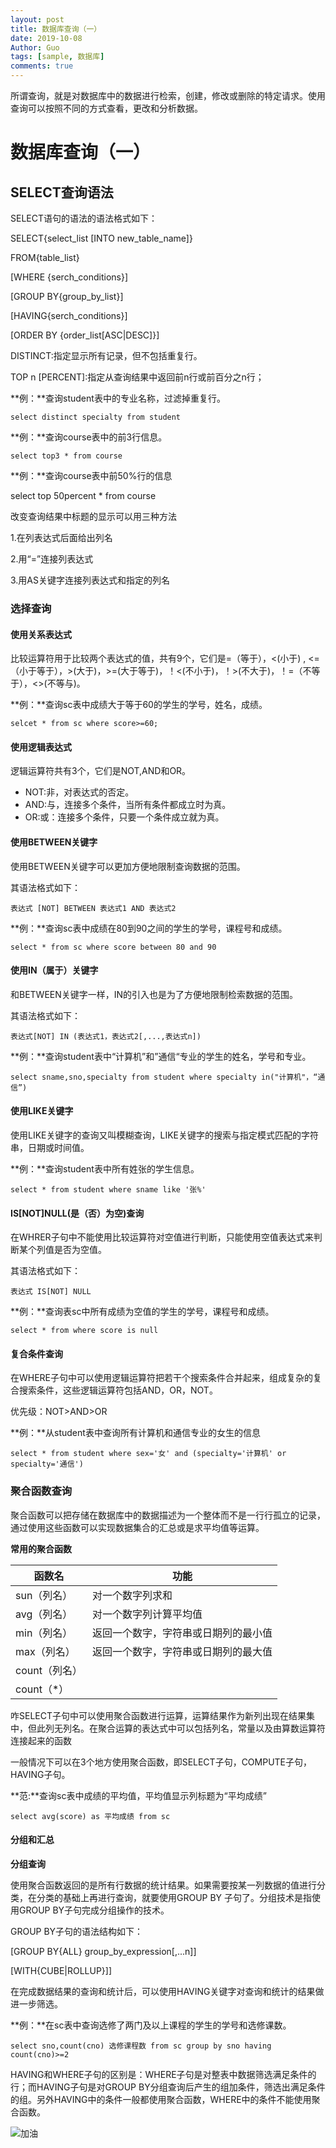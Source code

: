 ```yaml
---
layout: post
title: 数据库查询（一）
date: 2019-10-08
Author: Guo
tags: [sample, 数据库]
comments: true
---
```

所谓查询，就是对数据库中的数据进行检索，创建，修改或删除的特定请求。使用查询可以按照不同的方式查看，更改和分析数据。

<!-- more -->

# 数据库查询（一）

## SELECT查询语法

SELECT语句的语法的语法格式如下：

SELECT{select_list [INTO new_table_name]}

FROM{table_list}

[WHERE {serch_conditions}]

[GROUP BY{group_by_list}]

[HAVING{serch_conditions}]

[ORDER BY {order_list[ASC|DESC]}]

DISTINCT:指定显示所有记录，但不包括重复行。

TOP n [PERCENT]:指定从查询结果中返回前n行或前百分之n行；

**例：**查询student表中的专业名称，过滤掉重复行。

`select distinct specialty from student`

**例：**查询course表中的前3行信息。

`select top3 * from course`

**例：**查询course表中前50%行的信息

select top 50percent * from course

改变查询结果中标题的显示可以用三种方法

1.在列表达式后面给出列名

2.用“=”连接列表达式

3.用AS关键字连接列表达式和指定的列名

### 选择查询

#### 使用关系表达式

比较运算符用于比较两个表达式的值，共有9个，它们是=（等于），<(小于) , <=（小于等于），>(大于)，>=(大于等于)，！<(不小于)，！>(不大于)，！=（不等于），<>(不等与)。

**例：**查询sc表中成绩大于等于60的学生的学号，姓名，成绩。

`selcet * from sc where score>=60;`

#### 使用逻辑表达式

逻辑运算符共有3个，它们是NOT,AND和OR。

- NOT:非，对表达式的否定。
- AND:与，连接多个条件，当所有条件都成立时为真。
- OR:或：连接多个条件，只要一个条件成立就为真。

#### 使用BETWEEN关键字

使用BETWEEN关键字可以更加方便地限制查询数据的范围。

其语法格式如下：

`表达式 [NOT] BETWEEN 表达式1 AND 表达式2`

**例：**查询sc表中成绩在80到90之间的学生的学号，课程号和成绩。

`select * from sc where score between 80 and 90`

#### 使用IN（属于）关键字

和BETWEEN关键字一样，IN的引入也是为了方便地限制检索数据的范围。

其语法格式如下：

`表达式[NOT] IN (表达式1，表达式2[,...,表达式n])`

**例：**查询student表中“计算机”和”通信“专业的学生的姓名，学号和专业。

`select sname,sno,specialty from student where specialty in("计算机"，“通信”)`

#### 使用LIKE关键字

使用LIKE关键字的查询又叫模糊查询，LIKE关键字的搜索与指定模式匹配的字符串，日期或时间值。

**例：**查询student表中所有姓张的学生信息。

`select * from student where sname like '张%'`

#### IS[NOT]NULL(是（否）为空)查询

在WHRER子句中不能使用比较运算符对空值进行判断，只能使用空值表达式来判断某个列值是否为空值。

其语法格式如下：

`表达式 IS[NOT] NULL`

**例：**查询表sc中所有成绩为空值的学生的学号，课程号和成绩。

`select * from where score is null`

#### 复合条件查询

在WHERE子句中可以使用逻辑运算符把若干个搜索条件合并起来，组成复杂的复合搜索条件，这些逻辑运算符包括AND，OR，NOT。

优先级：NOT>AND>OR

**例：**从student表中查询所有计算机和通信专业的女生的信息

`select * from student where sex='女' and (specialty='计算机' or specialty='通信')`

### 聚合函数查询

聚合函数可以把存储在数据库中的数据描述为一个整体而不是一行行孤立的记录，通过使用这些函数可以实现数据集合的汇总或是求平均值等运算。

**常用的聚合函数**

| 函数名        | 功能                                 |
| ------------- | ------------------------------------ |
| sun（列名）   | 对一个数字列求和                     |
| avg（列名）   | 对一个数字列计算平均值               |
| min（列名）   | 返回一个数字，字符串或日期列的最小值 |
| max（列名）   | 返回一个数字，字符串或日期列的最大值 |
| count（列名） |                                      |
| count（*）    |                                      |

咋SELECT子句中可以使用聚合函数进行运算，运算结果作为新列出现在结果集中，但此列无列名。在聚合运算的表达式中可以包括列名，常量以及由算数运算符连接起来的函数

一般情况下可以在3个地方使用聚合函数，即SELECT子句，COMPUTE子句，HAVING子句。

**范:**查询sc表中成绩的平均值，平均值显示列标题为“平均成绩”

`select avg(score) as 平均成绩 from sc`

#### 分组和汇总

**分组查询**

使用聚合函数返回的是所有行数据的统计结果。如果需要按某一列数据的值进行分类，在分类的基础上再进行查询，就要使用GROUP BY 子句了。分组技术是指使用GROUP BY子句完成分组操作的技术。

GROUP BY子句的语法结构如下：

[GROUP BY{ALL} group_by_expression[,...n]]

[WITH{CUBE|ROLLUP}]]

在完成数据结果的查询和统计后，可以使用HAVING关键字对查询和统计的结果做进一步筛选。

**例：**在sc表中查询选修了两门及以上课程的学生的学号和选修课数。

`select sno,count(cno) 选修课程数 from sc group by sno having count(cno)>=2`

HAVING和WHERE子句的区别是：WHERE子句是对整表中数据筛选满足条件的行；而HAVING子句是对GROUP BY分组查询后产生的组加条件，筛选出满足条件的组。另外HAVING中的条件一般都使用聚合函数，WHERE中的条件不能使用聚合函数。

![加油](http://pyy4qfs0s.bkt.clouddn.com/timg.jpg)



